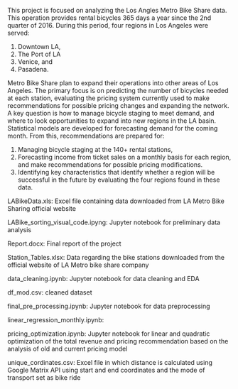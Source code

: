 This project is focused on analyzing the Los Angles Metro Bike Share
data. This operation provides rental bicycles 365 days a year since the 2nd quarter
of 2016. During this period, four regions in Los Angeles were served:
1. Downtown LA,
2. The Port of LA
3. Venice, and
4. Pasadena.


Metro Bike Share plan to expand their operations into other areas of Los Angeles.
The primary focus is on predicting the number of bicycles needed at each station, evaluating the pricing
system currently used to make recommendations for possible pricing changes and
expanding the network. A key question is how to manage bicycle staging to meet
demand, and where to look opportunities to expand into new regions in the LA
basin.
Statistical models are developed for forecasting demand for the coming month. From this, recommendations are prepared for:
1. Managing bicycle staging at the 140+ rental stations,
2. Forecasting income from ticket sales on a monthly basis for each region,
and make recommendations for possible pricing modifications.
3. Identifying key characteristics that identify whether a region will be successful
in the future by evaluating the four regions found in these data.

LABikeData.xls: Excel file containing data downloaded from LA Metro Bike Sharing official website

LABike_sorting_visual_code.ipyng: Jupyter notebook for preliminary data analysis

Report.docx: Final report of the project

Station_Tables.xlsx: Data regarding the bike stations downloaded from the official website of LA Metro bike share company

data_cleaning.ipynb: Jupyter notebook for data cleaning and EDA

df_mod.csv: cleaned dataset

final_pre_processing.ipynb: Jupyter notebook for data preprocessing

linear_regression_monthly.ipynb: 

pricing_optimization.ipynb: Jupyter notebook for linear and quadratic optimization of the total revenue and pricing recommendation based on the analysis of old and current pricing model

unique_cordinates.csv: Excel file in which distance is calculated using Google Matrix API using start and end coordinates and the mode of transport set as bike ride

